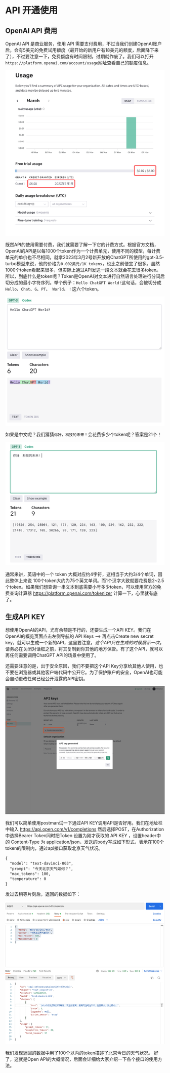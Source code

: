 # API 开通使用

## OpenAI API 费用

OpenAI API 是商业服务，使用 API 需要支付费用，不过当我们创建OpenAI账户后，会有5美元的免费试用额度（最开始的新用户有18美元的额度，后面降下来了），不过要注意一下，免费额度有时间限制，过期就作废了。我们可以打开`https://platform.openai.com/account/usage`网址查看自己的额度信息。

![intro](../images/api/price_usage.png)

既然API的使用需要付费，我们就需要了解一下它的计费方式。根据官方文档，OpenAI的API是以每1000个token作为一个计费单元，使用不同的模型，每计费单元的单价也不尽相同，就拿2023年3月2号新开放的ChatGPT所使用的gpt-3.5-turbo模型来说，他的价格为`0.002美元/1K tokens`，也比之前便宜了很多。虽然1000个token看起来很多，但实际上通过API发送一段文本就会花去很多token。所以，到底什么是token呢？Token是OpenAI对文本进行自然语言处理进行分词后切分成的最小字符序列。举个例子：`Hello ChatGPT World!`这句话，会被切分成 `Hello`、`Chat`、`G`、`PT`、` World`、`！`这六个token。

![intro](../images/api/price_tokens.png)

如果是中文呢？我们猜猜`你好，科技的未来！`会花费多少个token呢？答案是21个！

![intro](../images/api/price_tokens_cn.png)

通常来讲，英语中的一个 token 大概对应约4字符，这相当于大约3/4个单词，因此整体上来说 100个token大约为75个英文单词。而1个汉字大致就要花费是2~2.5个token。如果我们想查询一串文本到底需要小号多少token，可以使用官方的免费查询计算器 https://platform.openai.com/tokenizer 计算一下，心里就有底了。


## 生成API KEY

想使用OpenAI的API，光有余额是不行的，还要生成一个API KEY。我们在OpenAI的概览页面点击左侧导航的 API Keys —> 再点击Create new secret key，就可以生成一个新的API，这里要注意，*这个API只在生成的时候展示一次*，请务必在关闭对话框之前，将其复制到你其他的地方保管。有了这个API，就可以再任何需要调用ChatGPT API的场景中使用了。

还需要注意的是，出于安全原因，我们不要把这个API Key分享给其他人使用，也不要在浏览器或其他客户端代码中公开它。为了保护账户的安全，OpenAI也可能会自动更改任何已经公开泄露的API密钥。

![intro](../images/api/price_apikey.png)

我们可以简单使用postman试一下通过API KEY调用API是否好用。我们在地址栏中输入 https://api.open.com/v1/completions 然后选择POST，在Authorization中选择Bearer Token同时把Token 设置为刚才获取的 API KEY ，设置header中的 Content-Type 为 application/json，发送的body写成如下形式，表示在100个token的限制内，通过api接口获取北京天气状况。
```
{
  "model": "text-davinci-003",
  "prompt": "今天北京天气如何？",
  "max_tokens": 100,
  "temperature": 0
}
```
发过去稍等片刻后，返回的数据如下：

![intro](../images/api/price_test.png)

我们发现返回的数据中用了100个以内的token描述了北京今日的天气状况。
好了，这就是Open API的大概情况，后面会详细给大家介绍一下各个接口的使用方法。
